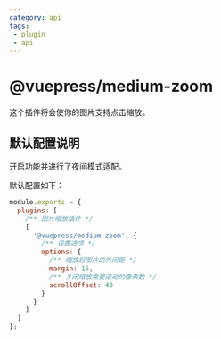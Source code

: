 ```yaml
---
category: api
tags: 
 - plugin
 - api
---
```


# @vuepress/medium-zoom <MyBadge text="新增" />

这个插件将会使你的图片支持点击缩放。

## 默认配置说明

开启功能并进行了夜间模式适配。

默认配置如下：

```js  {4-13}
module.exports = {
  plugins: [
    /** 图片缩放插件 */
    [
      '@vuepress/medium-zoom', {
        /** 设置选项 */
        options: {
          /** 缩放后图片的外间距 */
          margin: 16,
          /** 关闭缩放需要滚动的像素数 */
          scrollOffset: 40
        }
      }
    ]
  ]
};
```
